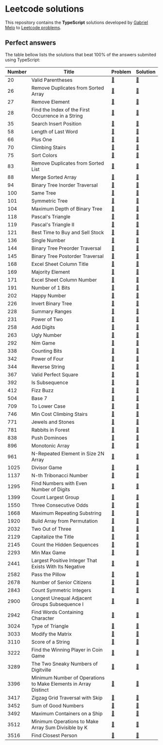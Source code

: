 # Leetcode solutions

This repository contains the **TypeScript** solutions developed by [Gabriel Melo](https://gabrielmelo.dev) to [Leetcode problems](https://leetcode.com/problemset/).

## Perfect answers

The table bellow lists the solutions that beat 100% of the answers submited using TypeScript:

|Number|Title|Problem|Solution|
|---|---|---|---|
|20|Valid Parentheses|[🔗](https://leetcode.com/problems/valid-parentheses)|[🔗](0020.valid-parentheses.ts)|
|26|Remove Duplicates from Sorted Array|[🔗](https://leetcode.com/problems/remove-duplicates-from-sorted-array)|[🔗](0026.remove-duplicates-from-sorted-array.ts)|
|27|Remove Element|[🔗](https://leetcode.com/problems/remove-element)|[🔗](0027.remove-element.ts)|
|28|Find the Index of the First Occurrence in a String|[🔗](https://leetcode.com/problems/find-the-index-of-the-first-occurrence-in-a-string)|[🔗](0028.find-the-index-of-the-first-occurrence-in-a-string.ts)|
|35|Search Insert Position|[🔗](https://leetcode.com/problems/search-insert-position)|[🔗](0035.search-insert-position.ts)|
|58|Length of Last Word|[🔗](https://leetcode.com/problems/length-of-last-word)|[🔗](0058.length-of-last-word.ts)|
|66|Plus One|[🔗](https://leetcode.com/problems/plus-one)|[🔗](0066.plus-one.ts)|
|70|Climbing Stairs|[🔗](https://leetcode.com/problems/climbing-stairs)|[🔗](0070.climbing-stairs.ts)|
|75|Sort Colors|[🔗](https://leetcode.com/problems/sort-colors)|[🔗](0075.sort-colors.ts)|
|83|Remove Duplicates from Sorted List|[🔗](https://leetcode.com/problems/remove-duplicates-from-sorted-list)|[🔗](0083.remove-duplicates-from-sorted-list.ts)|
|88|Merge Sorted Array|[🔗](https://leetcode.com/problems/merge-sorted-array)|[🔗](0088.merge-sorted-array.ts)|
|94|Binary Tree Inorder Traversal|[🔗](https://leetcode.com/problems/binary-tree-inorder-traversal)|[🔗](0094.binary-tree-inorder-traversal.ts)|
|100|Same Tree|[🔗](https://leetcode.com/problems/same-tree)|[🔗](0100.same-tree.ts)|
|101|Symmetric Tree|[🔗](https://leetcode.com/problems/symmetric-tree)|[🔗](0101.symmetric-tree.ts)|
|104|Maximum Depth of Binary Tree|[🔗](https://leetcode.com/problems/maximum-depth-of-binary-tree)|[🔗](0104.maximum-depth-of-binary-tree.ts)|
|118|Pascal's Triangle|[🔗](https://leetcode.com/problems/pascals-triangle)|[🔗](0118.pascals-triangle.ts)|
|119|Pascal's Triangle II|[🔗](https://leetcode.com/problems/pascals-triangle-ii)|[🔗](0119.pascals-triangle-ii.ts)|
|121|Best Time to Buy and Sell Stock|[🔗](https://leetcode.com/problems/best-time-to-buy-and-sell-stock)|[🔗](0121.best-time-to-buy-and-sell-stock.ts)|
|136|Single Number|[🔗](https://leetcode.com/problems/single-number)|[🔗](0136.single-number.ts)|
|144|Binary Tree Preorder Traversal|[🔗](https://leetcode.com/problems/binary-tree-preorder-traversal)|[🔗](0144.binary-tree-preorder-traversal.ts)|
|145|Binary Tree Postorder Traversal|[🔗](https://leetcode.com/problems/binary-tree-postorder-traversal)|[🔗](0145.binary-tree-postorder-traversal.ts)|
|168|Excel Sheet Column Title|[🔗](https://leetcode.com/problems/excel-sheet-column-title)|[🔗](0168.excel-sheet-column-title.ts)|
|169|Majority Element|[🔗](https://leetcode.com/problems/majority-element)|[🔗](0169.majority-element.ts)|
|171|Excel Sheet Column Number|[🔗](https://leetcode.com/problems/excel-sheet-column-number)|[🔗](0171.excel-sheet-column-number.ts)|
|191|Number of 1 Bits|[🔗](https://leetcode.com/problems/number-of-1-bits)|[🔗](0191.number-of-1-bits.ts)|
|202|Happy Number|[🔗](https://leetcode.com/problems/happy-number)|[🔗](0202.happy-number.ts)|
|226|Invert Binary Tree|[🔗](https://leetcode.com/problems/invert-binary-tree)|[🔗](0226.invert-binary-tree.ts)|
|228|Summary Ranges|[🔗](https://leetcode.com/problems/summary-ranges)|[🔗](0228.summary-ranges.ts)|
|231|Power of Two|[🔗](https://leetcode.com/problems/power-of-two)|[🔗](0231.power-of-two.ts)|
|258|Add Digits|[🔗](https://leetcode.com/problems/add-digits)|[🔗](0258.add-digits.ts)|
|263|Ugly Number|[🔗](https://leetcode.com/problems/ugly-number)|[🔗](0263.ugly-number.ts)|
|292|Nim Game|[🔗](https://leetcode.com/problems/nim-game)|[🔗](0292.nim-game.ts)| 
|338|Counting Bits|[🔗](https://leetcode.com/problems/counting-bits)|[🔗](0338.counting-bits.ts)|
|342|Power of Four|[🔗](https://leetcode.com/problems/power-of-four)|[🔗](0342.power-of-four.ts)|
|344|Reverse String|[🔗](https://leetcode.com/problems/reverse-string)|[🔗](0344.reverse-string.ts)|
|367|Valid Perfect Square|[🔗](https://leetcode.com/problems/valid-perfect-square)|[🔗](0367.valid-perfect-square.ts)|
|392|Is Subsequence|[🔗](https://leetcode.com/problems/is-subsequence)|[🔗](0392.is-subsequence.ts)|
|412|Fizz Buzz|[🔗](https://leetcode.com/problems/fizz-buzz)|[🔗](0412.fizz-buzz.ts)|
|504|Base 7|[🔗](https://leetcode.com/problems/base-7)|[🔗](0504.base-7.ts)|
|709|To Lower Case|[🔗](https://leetcode.com/problems/to-lower-case)|[🔗](0709.to-lower-case.ts)|
|746|Min Cost Climbing Stairs|[🔗](https://leetcode.com/problems/min-cost-climbing-stairs)|[🔗](0746.min-cost-climbing-stairs.ts)|
|771|Jewels and Stones|[🔗](https://leetcode.com/problems/jewels-and-stones)|[🔗](0771.jewels-and-stones.ts)|
|781|Rabbits in Forest|[🔗](https://leetcode.com/problems/rabbits-in-forest)|[🔗](0781.rabbits-in-forest.ts)|
|838|Push Dominoes|[🔗](https://leetcode.com/problems/push-dominoes)|[🔗](0838.push-dominoes.ts)|
|896|Monotonic Array|[🔗](https://leetcode.com/problems/monotonic-array)|[🔗](0896.monotonic-array.ts)|
|961|N-Repeated Element in Size 2N Array|[🔗](https://leetcode.com/problems/n-repeated-element-in-size-2n-array)|[🔗](0961.n-repeated-element-in-size-2-n-array.ts)|
|1025|Divisor Game|[🔗](https://leetcode.com/problems/divisor-game)|[🔗](1025.divisor-game.ts)|
|1137|N-th Tribonacci Number|[🔗](https://leetcode.com/problems/n-th-tribonacci-number)|[🔗](1137.n-th-tribonacci-number.ts)|
|1295|Find Numbers with Even Number of Digits|[🔗](https://leetcode.com/problems/find-numbers-with-even-number-of-digits)|[🔗](1295.find-numbers-with-even-number-of-digits.ts)|
|1399|Count Largest Group|[🔗](https://leetcode.com/problems/count-largest-group)|[🔗](1399.count-largest-group.ts)|
|1550|Three Consecutive Odds|[🔗](https://leetcode.com/problems/three-consecutive-odds)|[🔗](1550.three-consecutive-odds.ts)|
|1668|Maximum Repeating Substring|[🔗](https://leetcode.com/problems/maximum-repeating-substring)|[🔗](1668.maximum-repeating-substring.ts)|  
|1920|Build Array from Permutation|[🔗](https://leetcode.com/problems/build-array-from-permutation)|[🔗](1920.build-array-from-permutation.ts)|
|2032|Two Out of Three|[🔗](https://leetcode.com/problems/two-out-of-three)|[🔗](2032.two-out-of-three.ts)|
|2129|Capitalize the Title|[🔗](https://leetcode.com/problems/capitalize-the-title)|[🔗](2129.capitalize-the-title.ts)|
|2145|Count the Hidden Sequences|[🔗](https://leetcode.com/problems/count-the-hidden-sequences)|[🔗](2145.count-the-hidden-sequences.ts)|
|2293|Min Max Game|[🔗](https://leetcode.com/problems/min-max-game)|[🔗](2293.min-max-game.ts)|
|2441|Largest Positive Integer That Exists With Its Negative|[🔗](https://leetcode.com/problems/largest-positive-integer-that-exists-with-its-negative)|[🔗](2441.largest-positive-integer-that-exists-with-its-negative.ts)|
|2582|Pass the Pillow|[🔗](https://leetcode.com/problems/pass-the-pillow)|[🔗](2582.pass-the-pillow.ts)|
|2678|Number of Senior Citizens|[🔗](https://leetcode.com/problems/number-of-senior-citizens)|[🔗](2678.number-of-senior-citizens.ts)|
|2843|Count Symmetric Integers|[🔗](https://leetcode.com/problems/count-symmetric-integers)|[🔗](2843.count-symmetric-integers.ts)|
|2900|Longest Unequal Adjacent Groups Subsequence I|[🔗](https://leetcode.com/problems/longest-unequal-adjacent-groups-subsequence-i)|[🔗](2900.longest-unequal-adjacent-groups-subsequence-i.ts)|
|2942|Find Words Containing Character|[🔗](https://leetcode.com/problems/find-words-containing-character)|[🔗](2942.find-words-containing-character.ts)|
|3024|Type of Triangle|[🔗](https://leetcode.com/problems/type-of-triangle)|[🔗](3024.type-of-triangle.ts)|
|3033|Modify the Matrix|[🔗](https://leetcode.com/problems/modify-the-matrix)|[🔗](3033.modify-the-matrix.ts)|
|3110|Score of a String|[🔗](https://leetcode.com/problems/score-of-a-string)|[🔗](3110.score-of-a-string.ts)|
|3222|Find the Winning Player in Coin Game|[🔗](https://leetcode.com/problems/find-the-winning-player-in-coin-game)|[🔗](3222.find-the-winning-player-in-coin-game.ts)|
|3289|The Two Sneaky Numbers of Digitville|[🔗](https://leetcode.com/problems/the-two-sneaky-numbers-of-digitville)|[🔗](3289.the-two-sneaky-numbers-of-digitville.ts)|
|3396|Minimum Number of Operations to Make Elements in Array Distinct|[🔗](https://leetcode.com/problems/minimum-number-of-operations-to-make-elements-in-array-distinct)|[🔗](3396.minimum-number-of-operations-to-make-elements-in-array-distinct.ts)|
|3417|Zigzag Grid Traversal with Skip|[🔗](https://leetcode.com/problems/zigzag-grid-traversal-with-skip)|[🔗](3417.zigzag-grid-traversal-with-skip.ts)|
|3452|Sum of Good Numbers|[🔗](https://leetcode.com/problems/sum-of-good-numbers)|[🔗](3452.sum-of-good-numbers.ts)|
|3492|Maximum Containers on a Ship|[🔗](https://leetcode.com/problems/maximum-containers-on-a-ship)|[🔗](3492.maximum-containers-on-a-ship.ts)|
|3512|Minimum Operations to Make Array Sum Divisible by K|[🔗](https://leetcode.com/problems/minimum-operations-to-make-array-sum-divisible-by-k)|[🔗](3512.minimum-operations-to-make-array-sum-divisible-by-k.ts)|
|3516|Find Closest Person|[🔗](https://leetcode.com/problems/find-closest-person)|[🔗](3516.find-closest-person.ts)|
